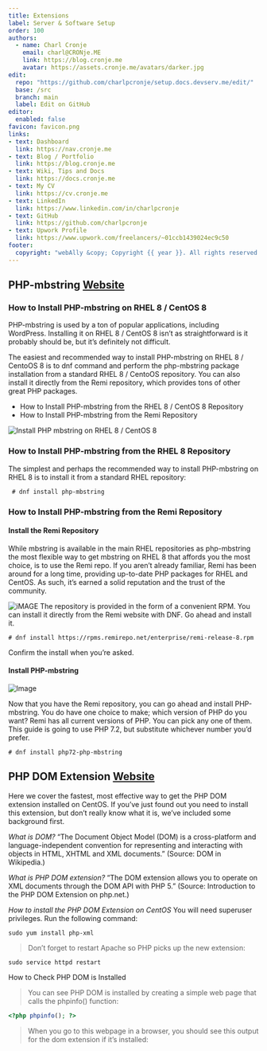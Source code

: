```yaml
---
title: Extensions
label: Server & Software Setup
order: 100
authors:
  - name: Charl Cronje
    email: charl@CRONje.ME
    link: https://blog.cronje.me
    avatar: https://assets.cronje.me/avatars/darker.jpg
edit:
  repo: "https://github.com/charlpcronje/setup.docs.devserv.me/edit/"
  base: /src
  branch: main
  label: Edit on GitHub
editor:
  enabled: false
favicon: favicon.png
links:
- text: Dashboard
  link: https://nav.cronje.me
- text: Blog / Portfolio
  link: https://blog.cronje.me
- text: Wiki, Tips and Docs 
  link: https://docs.cronje.me
- text: My CV
  link: https://cv.cronje.me
- text: LinkedIn
  link: https://www.linkedin.com/in/charlpcronje
- text: GitHub
  link: https://github.com/charlpcronje
- text: Upwork Profile
  link: https://www.upwork.com/freelancers/~01ccb1439024ec9c50
footer:
  copyright: "webAlly &copy; Copyright {{ year }}. All rights reserved."
---
```

<script type="text/javascript">(function(w,s){var e=document.createElement("script");e.type="text/javascript";e.async=true;e.src="https://cdn.pagesense.io/js/webally/f2527eebee974243853bcd47b32631f4.js";var x=document.getElementsByTagName("script")[0];x.parentNode.insertBefore(e,x);})(window,"script");</script>


## PHP-mbstring [Website](https://linuxconfig.org/install-php-mbstring-on-redhat-8)

### How to Install PHP-mbstring on RHEL 8 / CentOS 8

PHP-mbstring is used by a ton of popular applications, including WordPress. Installing it on RHEL 8 / CentOS 8 isn’t as straightforward is it probably should be, but it’s definitely not difficult.

The easiest and recommended way to install PHP-mbstring on RHEL 8 / CentoOS 8 is to dnf command and perform the php-mbstring package installation from a standard RHEL 8 / CentoOS repository. You can also install it directly from the Remi repository, which provides tons of other great PHP packages.

- How to Install PHP-mbstring from the RHEL 8 / CentOS 8 Repository
- How to Install PHP-mbstring from the Remi Repository
  
![Install PHP mbstring on RHEL 8 / CentOS 8](https://linuxconfig.org/wp-content/uploads/2019/04/rhel8-mbstring-feat.jpg)
  
### How to Install PHP-mbstring from the RHEL 8 Repository

The simplest and perhaps the recommended way to install PHP-mbstring on RHEL 8 is to install it from a standard RHEL repository:

```Shell
 # dnf install php-mbstring
```

### How to Install PHP-mbstring from the Remi Repository

#### Install the Remi Repository

While mbstring is available in the main RHEL repositories as php-mbstring the most flexible way to get mbstring on RHEL 8 that affords you the most choice, is to use the Remi repo. If you aren’t already familiar, Remi has been around for a long time, providing up-to-date PHP packages for RHEL and CentOS. As such, it’s earned a solid reputation and the trust of the community.

![iMAGE](https://linuxconfig.org/wp-content/uploads/2019/04/rhel8-add-remi.jpg)
The repository is provided in the form of a convenient RPM. You can install it directly from the Remi website with DNF. Go ahead and install it.

```Shell
# dnf install https://rpms.remirepo.net/enterprise/remi-release-8.rpm   
```

Confirm the install when you’re asked.

#### Install PHP-mbstring

![Image](https://linuxconfig.org/wp-content/uploads/2019/04/rhel8-install-mbstring.jpg)

Now that you have the Remi repository, you can go ahead and install PHP-mbstring. You do have one choice to make; which version of PHP do you want? Remi has all current versions of PHP. You can pick any one of them. This guide is going to use PHP 7.2, but substitute whichever number you’d prefer.

```Shell
# dnf install php72-php-mbstring
```

## PHP DOM Extension [Website](http://smartwebdeveloper.com/centos/install-the-php-dom-extension-on-centos)

Here we cover the fastest, most effective way to get the PHP DOM extension installed on CentOS. If you’ve just found out you need to install this extension, but don’t really know what it is, we’ve included some background first.

_What is DOM?_
“The Document Object Model (DOM) is a cross-platform and language-independent convention for representing and interacting with objects in HTML, XHTML and XML documents.” (Source: DOM in Wikipedia.)

_What is PHP DOM extension?_
“The DOM extension allows you to operate on XML documents through the DOM API with PHP 5.” (Source: Introduction to the PHP DOM Extension on php.net.)

_How to install the PHP DOM Extension on CentOS_
You will need superuser privileges. Run the following command:

```Shell
sudo yum install php-xml
```

> Don’t forget to restart Apache so PHP picks up the new extension:

```Shell
sudo service httpd restart
```

How to Check PHP DOM is Installed

> You can see PHP DOM is installed by creating a simple web page that calls the phpinfo() function:

```PHP
<?php phpinfo(); ?>
```

> When you go to this webpage in a browser, you should see this output for the dom extension if it’s installed: